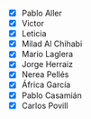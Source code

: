 - [x] Pablo Aller
- [x] Victor
- [x] Leticia
- [X] Milad Al Chihabi
- [X] Mario Laglera
- [X] Jorge Herraiz
- [X] Nerea Pellés
- [X] África García
- [X] Pablo Casamián
- [x] Carlos Povill
